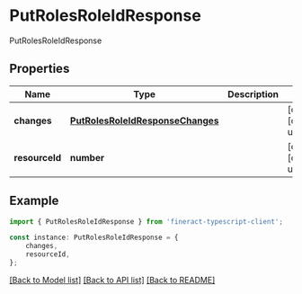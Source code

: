 # PutRolesRoleIdResponse

PutRolesRoleIdResponse

## Properties

Name | Type | Description | Notes
------------ | ------------- | ------------- | -------------
**changes** | [**PutRolesRoleIdResponseChanges**](PutRolesRoleIdResponseChanges.md) |  | [optional] [default to undefined]
**resourceId** | **number** |  | [optional] [default to undefined]

## Example

```typescript
import { PutRolesRoleIdResponse } from 'fineract-typescript-client';

const instance: PutRolesRoleIdResponse = {
    changes,
    resourceId,
};
```

[[Back to Model list]](../README.md#documentation-for-models) [[Back to API list]](../README.md#documentation-for-api-endpoints) [[Back to README]](../README.md)
